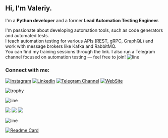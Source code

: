 
## Hi, I'm Valeriy.  
I'm a **Python developer** and a former **Lead Automation Testing Engineer**.

I'm passionate about developing automation tools, such as code generators and automated tests.   
I teach automation testing for various APIs (REST, gRPC, GraphQL) and work with message brokers like Kafka and RabbitMQ.  
You can find my training sessions through the link. I also run a Telegram channel focused on automation testing — feel free to join!
![line](https://capsule-render.vercel.app/api?type=rect&color=gradient&height=1)

### Connect with me:
[![Instagram](https://img.shields.io/badge/-instagram-090909?style=for-the-badge&logo=instagram)](https://www.instagram.com/menshikov_valeriy)
[![LinkedIn](https://img.shields.io/badge/-linkedin_-090909?style=for-the-badge&logo=chatbot)](https://www.linkedin.com/in/valeriy-menshikov/)
[![Telegram Channel](https://img.shields.io/badge/-telegram_channel-090909?style=for-the-badge&logo=telegram)](https://t.me/AQA_Engineer)
[![WebSite](https://img.shields.io/badge/-Learn_with_Me-090909?style=for-the-badge&logo=librariesdotio)](https://aqa-engineer.com)

![trophy](https://github-profile-trophy.vercel.app/?username=ValeriyMenshikov&theme=darkhub&no-bg=true&no-frame=true)

![line](https://capsule-render.vercel.app/api?type=rect&color=gradient&height=1)

![](http://github-profile-summary-cards.vercel.app/api/cards/profile-details?username=ValeriyMenshikov&theme=dark)
![](http://github-profile-summary-cards.vercel.app/api/cards/most-commit-language?username=ValeriyMenshikov&theme=dark)
![](http://github-profile-summary-cards.vercel.app/api/cards/stats?username=ValeriyMenshikov&theme=dark)

![line](https://capsule-render.vercel.app/api?type=rect&color=gradient&height=1)

[![Readme Card](https://github-readme-stats.vercel.app/api/pin/?username=ValeriyMenshikov&repo=restcodegen&theme=dark)](https://github.com/ValeriyMenshikov/restcodegen)

